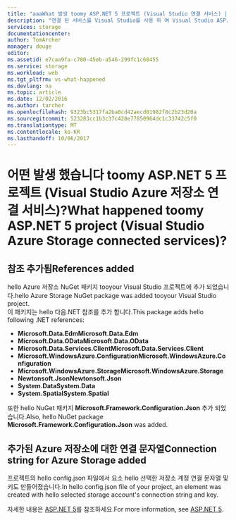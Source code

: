 ```yaml
---
title: "aaaWhat 발생 toomy ASP.NET 5 프로젝트 (Visual Studio 연결 서비스) | Microsoft Docs"
description: "연결 된 서비스를 Visual Studio를 사용 하 여 Visual Studio ASP.NET 5 프로젝트에서 tooan Azure 저장소 계정 연결 후 결과 설명 합니다."
services: storage
documentationcenter: 
author: TomArcher
manager: douge
editor: 
ms.assetid: e7caa9fa-c780-45eb-a546-299fc1c68455
ms.service: storage
ms.workload: web
ms.tgt_pltfrm: vs-what-happened
ms.devlang: na
ms.topic: article
ms.date: 12/02/2016
ms.author: tarcher
ms.openlocfilehash: 9323bc5317fa2ba0cd42aecd01982f8c2b23d20a
ms.sourcegitcommit: 523283cc1b3c37c428e77850964dc1c33742c5f0
ms.translationtype: MT
ms.contentlocale: ko-KR
ms.lasthandoff: 10/06/2017
---
```

# <a name="what-happened-toomy-aspnet-5-project-visual-studio-azure-storage-connected-services"></a><span data-ttu-id="68179-103">어떤 발생 했습니다 toomy ASP.NET 5 프로젝트 (Visual Studio Azure 저장소 연결 서비스)?</span><span class="sxs-lookup"><span data-stu-id="68179-103">What happened toomy ASP.NET 5 project (Visual Studio Azure Storage connected services)?</span></span>
## <a name="references-added"></a><span data-ttu-id="68179-104">참조 추가됨</span><span class="sxs-lookup"><span data-stu-id="68179-104">References added</span></span>
<span data-ttu-id="68179-105">hello Azure 저장소 NuGet 패키지 tooyour Visual Studio 프로젝트에 추가 되었습니다.</span><span class="sxs-lookup"><span data-stu-id="68179-105">hello Azure Storage NuGet package was added tooyour Visual Studio project.</span></span>  
<span data-ttu-id="68179-106">이 패키지는 hello 다음.NET 참조를 추가 합니다.</span><span class="sxs-lookup"><span data-stu-id="68179-106">This package adds hello following .NET references:</span></span>

* <span data-ttu-id="68179-107">**Microsoft.Data.Edm**</span><span class="sxs-lookup"><span data-stu-id="68179-107">**Microsoft.Data.Edm**</span></span>
* <span data-ttu-id="68179-108">**Microsoft.Data.OData**</span><span class="sxs-lookup"><span data-stu-id="68179-108">**Microsoft.Data.OData**</span></span>
* <span data-ttu-id="68179-109">**Microsoft.Data.Services.Client**</span><span class="sxs-lookup"><span data-stu-id="68179-109">**Microsoft.Data.Services.Client**</span></span>
* <span data-ttu-id="68179-110">**Microsoft.WindowsAzure.Configuration**</span><span class="sxs-lookup"><span data-stu-id="68179-110">**Microsoft.WindowsAzure.Configuration**</span></span>
* <span data-ttu-id="68179-111">**Microsoft.WindowsAzure.Storage**</span><span class="sxs-lookup"><span data-stu-id="68179-111">**Microsoft.WindowsAzure.Storage**</span></span>
* <span data-ttu-id="68179-112">**Newtonsoft.Json**</span><span class="sxs-lookup"><span data-stu-id="68179-112">**Newtonsoft.Json**</span></span>
* <span data-ttu-id="68179-113">**System.Data**</span><span class="sxs-lookup"><span data-stu-id="68179-113">**System.Data**</span></span>
* <span data-ttu-id="68179-114">**System.Spatial**</span><span class="sxs-lookup"><span data-stu-id="68179-114">**System.Spatial**</span></span>

<span data-ttu-id="68179-115">또한 hello NuGet 패키지 **Microsoft.Framework.Configuration.Json** 추가 되었습니다.</span><span class="sxs-lookup"><span data-stu-id="68179-115">Also, hello NuGet package **Microsoft.Framework.Configuration.Json** was added.</span></span>

## <a name="connection-string-for-azure-storage-added"></a><span data-ttu-id="68179-116">추가된 Azure 저장소에 대한 연결 문자열</span><span class="sxs-lookup"><span data-stu-id="68179-116">Connection string for Azure Storage added</span></span>
<span data-ttu-id="68179-117">프로젝트의 hello config.json 파일에서 요소 hello 선택한 저장소 계정 연결 문자열 및 키도 만들어졌습니다.</span><span class="sxs-lookup"><span data-stu-id="68179-117">In hello config.json file of your project, an element was created with hello selected storage account's connection string and key.</span></span>

<span data-ttu-id="68179-118">자세한 내용은 [ASP.NET 5](http://www.asp.net/vnext)를 참조하세요.</span><span class="sxs-lookup"><span data-stu-id="68179-118">For more information, see [ASP.NET 5](http://www.asp.net/vnext).</span></span>

